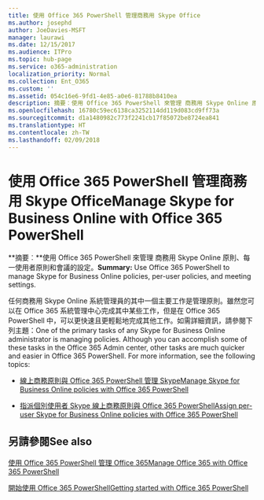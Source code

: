 ```yaml
---
title: 使用 Office 365 PowerShell 管理商務用 Skype Office
ms.author: josephd
author: JoeDavies-MSFT
manager: laurawi
ms.date: 12/15/2017
ms.audience: ITPro
ms.topic: hub-page
ms.service: o365-administration
localization_priority: Normal
ms.collection: Ent_O365
ms.custom: ''
ms.assetid: 054c16e6-9fd1-4e85-a0e6-81788b8410ea
description: 摘要︰使用 Office 365 PowerShell 來管理 商務用 Skype Online 原則、每一使用者原則和會議的設定。
ms.openlocfilehash: 16780c59ec6138ca3252114dd119d083cd9ff73a
ms.sourcegitcommit: d1a1480982c773f2241cb17f85072be8724ea841
ms.translationtype: HT
ms.contentlocale: zh-TW
ms.lasthandoff: 02/09/2018
---
```

# <a name="manage-skype-for-business-online-with-office-365-powershell"></a><span data-ttu-id="72242-103">使用 Office 365 PowerShell 管理商務用 Skype Office</span><span class="sxs-lookup"><span data-stu-id="72242-103">Manage Skype for Business Online with Office 365 PowerShell</span></span>

 <span data-ttu-id="72242-104">**摘要︰**使用 Office 365 PowerShell 來管理 商務用 Skype Online 原則、每一使用者原則和會議的設定。</span><span class="sxs-lookup"><span data-stu-id="72242-104">**Summary:** Use Office 365 PowerShell to manage Skype for Business Online policies, per-user policies, and meeting settings.</span></span>
  
<span data-ttu-id="72242-p101">任何商務用 Skype Online 系統管理員的其中一個主要工作是管理原則。雖然您可以在 Office 365 系統管理中心完成其中某些工作，但是在 Office 365 PowerShell 中，可以更快速且更輕鬆地完成其他工作。如需詳細資訊，請參閱下列主題：</span><span class="sxs-lookup"><span data-stu-id="72242-p101">One of the primary tasks of any Skype for Business Online administrator is managing policies. Although you can accomplish some of these tasks in the Office 365 Admin center, other tasks are much quicker and easier in Office 365 PowerShell. For more information, see the following topics:</span></span>
  
- [<span data-ttu-id="72242-108">線上商務原則與 Office 365 PowerShell 管理 Skype</span><span class="sxs-lookup"><span data-stu-id="72242-108">Manage Skype for Business Online policies with Office 365 PowerShell</span></span>](manage-skype-for-business-online-policies-with-office-365-powershell.md)
    
- [<span data-ttu-id="72242-109">指派個別使用者 Skype 線上商務原則與 Office 365 PowerShell</span><span class="sxs-lookup"><span data-stu-id="72242-109">Assign per-user Skype for Business Online policies with Office 365 PowerShell</span></span>](assign-per-user-skype-for-business-online-policies-with-office-365-powershell.md)
    
## <a name="see-also"></a><span data-ttu-id="72242-110">另請參閱</span><span class="sxs-lookup"><span data-stu-id="72242-110">See also</span></span>

#### 

[<span data-ttu-id="72242-111">使用 Office 365 PowerShell 管理 Office 365</span><span class="sxs-lookup"><span data-stu-id="72242-111">Manage Office 365 with Office 365 PowerShell</span></span>](manage-office-365-with-office-365-powershell.md)
  
[<span data-ttu-id="72242-112">開始使用 Office 365 PowerShell</span><span class="sxs-lookup"><span data-stu-id="72242-112">Getting started with Office 365 PowerShell</span></span>](getting-started-with-office-365-powershell.md)

